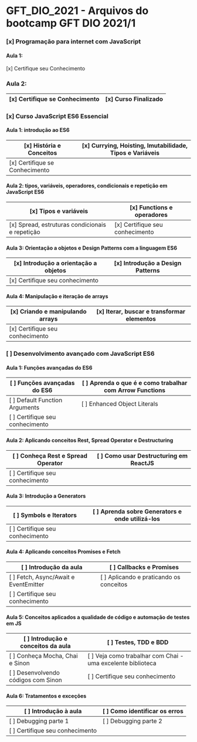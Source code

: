 # GFT_DIO_2021 - Arquivos do bootcamp GFT DIO 2021/1
### [x] Programação para internet com JavaScript 
#### Aula 1: 
[x] Certifique seu Conhecimento
### Aula 2: 
| [x] Certifique se Conhecimento | [x] Curso Finalizado |
|-|-|

### [x] Curso JavaScript ES6 Essencial 
#### Aula 1: introdução ao ES6
| [x] História e Conceitos | [x] Currying, Hoisting, Imutabilidade, Tipos e Variáveis |
|-|-|
| [x] Certifique se Conhecimento |

#### Aula 2: tipos, variáveis, operadores, condicionais e repetição em JavaScript ES6
| [x] Tipos e variáveis | [x] Functions e operadores | 
|-|-|
| [x] Spread, estruturas condicionais e repetição | [x] Certifique seu conhecimento |

#### Aula 3: Orientação a objetos e Design Patterns com a linguagem ES6
| [x] Introdução a orientação a objetos | [x] Introdução a Design Patterns|
|-|-|
| [x] Certifique seu conhecimento |

#### Aula 4: Manipulação e iteração de arrays
| [x] Criando e manipulando arrays | [x] Iterar, buscar e transformar elementos |
|-|-|
| [x] Certifique seu conhecimento |


### [ ] Desenvolvimento avançado com JavaScript ES6
#### Aula 1: Funções avançadas do ES6
|  [ ] Funções avançadas do ES6 | [ ] Aprenda o que é e como trabalhar com Arrow Functions |
|-|-|
| [ ] Default Function Arguments | [ ] Enhanced Object Literals | 
| [ ] Certifique seu conhecimento |

#### Aula 2: Aplicando conceitos Rest, Spread Operator e Destructuring
| [ ] Conheça Rest e Spread Operator | [ ] Como usar Destructuring em ReactJS | 
|-|-|
| [ ] Certifique seu conhecimento |


#### Aula 3: Introdução a Generators
| [ ] Symbols e Iterators | [ ] Aprenda sobre Generators e onde utilizá-los |
|-|-|
| [ ] Certifique seu conhecimento |
#### Aula 4: Aplicando conceitos Promises e Fetch
| [ ] Introdução da aula | [ ] Callbacks e Promises |
|-|-|
| [ ] Fetch, Async/Await e EventEmitter | [ ] Aplicando e praticando os conceitos |
| [ ] Certifique seu conhecimento |

#### Aula 5: Conceitos aplicados a qualidade de código e automação de testes em JS
| [ ] Introdução e conceitos da aula | [ ] Testes, TDD e BDD |
|-|-|
| [ ] Conheça Mocha, Chai e Sinon | [ ] Veja como trabalhar com Chai - uma excelente biblioteca |
| [ ] Desenvolvendo códigos com Sinon | [ ] Certifique seu conhecimento |

#### Aula 6: Tratamentos e exceções
| [ ] Introdução à aula | [ ] Como identificar os erros |
|-|-|
| [ ] Debugging parte 1 | [ ] Debugging parte 2 | 
| [ ] Certifique seu conhecimento |
